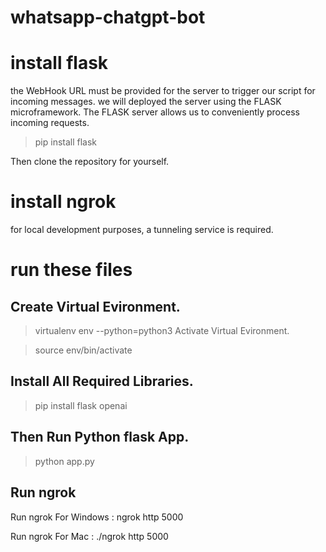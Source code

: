 # whatsapp-chatgpt-bot
 # install flask
the WebHook URL must be provided for the server to trigger our script for incoming messages. we will deployed the server using the FLASK microframework. The FLASK server allows us to conveniently process incoming requests.

> pip install flask

Then clone the repository for yourself.

# install ngrok
for local development purposes, a tunneling service is required.

# run these files

## Create Virtual Evironment.
> virtualenv env --python=python3
Activate Virtual Evironment.

> source env/bin/activate
## Install All Required Libraries.

> pip install flask openai
> 
## Then Run Python flask App.
> python app.py

## Run ngrok
Run ngrok For Windows :
ngrok http 5000

Run ngrok For Mac :
./ngrok http 5000
